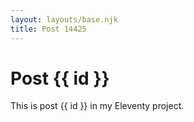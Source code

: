 ```yaml
---
layout: layouts/base.njk
title: Post 14425
---
```


# Post {{ id }}

This is post {{ id }} in my Eleventy project.
